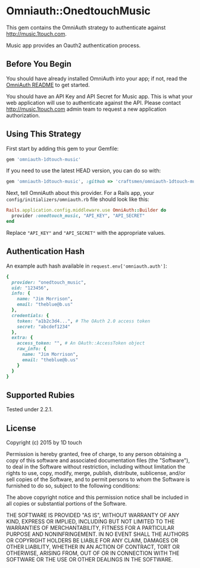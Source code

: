 # Omniauth::OnedtouchMusic

This gem contains the OmniAuth strategy to authenticate against http://music.1touch.com.

Music app provides an Oauth2 authentication process.

## Before You Begin

You should have already installed OmniAuth into your app; if not, read the [OmniAuth README](https://github.com/intridea/omniauth) to get started.

You should have an API Key and API Secret for Music app. This is what your web application will use to authenticate against the API. Please contact http://music.1touch.com admin team to request a new application authorization.

## Using This Strategy

First start by adding this gem to your Gemfile:

```ruby
gem 'omniauth-1dtouch-music'
```

If you need to use the latest HEAD version, you can do so with:

```ruby
gem 'omniauth-1dtouch-music', :github => 'craftsmen/omniauth-1dtouch-music'
```

Next, tell OmniAuth about this provider. For a Rails app, your `config/initializers/omniauth.rb` file should look like this:

```ruby
Rails.application.config.middleware.use OmniAuth::Builder do
  provider :onedtouch_music, "API_KEY", "API_SECRET"
end
```

Replace `"API_KEY"` and `"API_SECRET"` with the appropriate values.

## Authentication Hash

An example auth hash available in `request.env['omniauth.auth']`:

```ruby
{
  provider: "onedtouch_music",
  uid: "123456",
  info: {
    name: "Jim Morrison",
    email: "theblue@b.us"
  },
  credentials: {
    token: "a1b2c3d4...", # The OAuth 2.0 access token
    secret: "abcdef1234"
  },
  extra: {
    access_token: "", # An OAuth::AccessToken object
    raw_info: {
      name: "Jim Morrison",
      email: "theblue@b.us"
    }
  }
}
```

## Supported Rubies

Tested under 2.2.1.

## License

Copyright (c) 2015 by 1D touch

Permission is hereby granted, free of charge, to any person obtaining a copy of this software and associated documentation files (the "Software"), to deal in the Software without restriction, including without limitation the rights to use, copy, modify, merge, publish, distribute, sublicense, and/or sell copies of the Software, and to permit persons to whom the Software is furnished to do so, subject to the following conditions:

The above copyright notice and this permission notice shall be included in all copies or substantial portions of the Software.

THE SOFTWARE IS PROVIDED "AS IS", WITHOUT WARRANTY OF ANY KIND, EXPRESS OR IMPLIED, INCLUDING BUT NOT LIMITED TO THE WARRANTIES OF MERCHANTABILITY, FITNESS FOR A PARTICULAR PURPOSE AND NONINFRINGEMENT. IN NO EVENT SHALL THE AUTHORS OR COPYRIGHT HOLDERS BE LIABLE FOR ANY CLAIM, DAMAGES OR OTHER LIABILITY, WHETHER IN AN ACTION OF CONTRACT, TORT OR OTHERWISE, ARISING FROM, OUT OF OR IN CONNECTION WITH THE SOFTWARE OR THE USE OR OTHER DEALINGS IN THE SOFTWARE.
